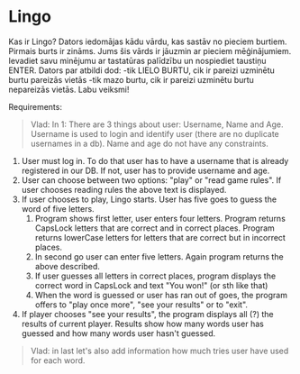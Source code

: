 # Lingo

Kas ir Lingo?
Dators iedomājas kādu vārdu, kas sastāv  no pieciem burtiem. 
Pirmais burts ir zināms. 
Jums šis vārds ir jāuzmin ar pieciem mēģinājumiem.
Ievadiet savu minējumu ar tastatūras palīdzību un nospiediet taustiņu ENTER. 
Dators par atbildi dod:
-tik LIELO BURTU, cik ir pareizi uzminētu burtu pareizās vietās 
-tik mazo burtu, cik ir pareizi uzminētu burtu nepareizās vietās. 
Labu veiksmi!


Requirements: 
> Vlad: In 1: There are 3 things about user: Username, Name and Age. Username is used to login and identify user (there are no duplicate usernames in a db). Name and age do not have any constraints.

1. User must log in. To do that user has to have a username that is already registered in our DB. If not, user has to provide username and age. 
2. User can choose between two options: "play" or "read game rules". If user chooses reading rules the above text is displayed. 
3. If user chooses to play, Lingo starts. User has five goes to guess the word of five letters. 
    1. Program shows first letter, user enters four letters. Program returns CapsLock letters that are correct and in correct places. Program returns lowerCase letters for letters that are correct but in incorrect places. 
    2. In second go user can enter five letters. Again program returns the above described. 
    3. If user guesses all letters in correct places, program displays the correct word in CapsLock and text "You won!" (or sth like that)
    4. When the word is guessed or user has ran out of goes, the program offers to "play once more", "see your results" or to "exit". 
4. If player chooses "see your results", the program displays all (?) the results of current player. Results show how many words user has guessed and how many words user hasn't guessed. 


> Vlad: in last let's also add information how much tries user have used for each word.

